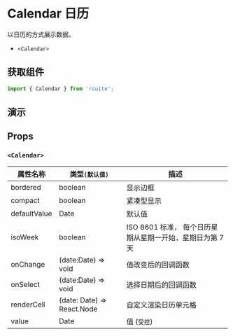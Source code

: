 # Calendar 日历

以日历的方式展示数据。

- `<Calendar>`

## 获取组件

```js
import { Calendar } from 'rsuite';
```

## 演示

<!--{demo}-->

## Props

### `<Calendar>`

| 属性名称     | 类型`(默认值)`             | 描述                                                      |
| ------------ | -------------------------- | --------------------------------------------------------- |
| bordered     | boolean                    | 显示边框                                                  |
| compact      | boolean                    | 紧凑型显示                                                |
| defaultValue | Date                       | 默认值                                                    |
| isoWeek      | boolean                    | ISO 8601 标准， 每个日历星期从星期一开始，星期日为第 7 天 |
| onChange     | (date:Date) => void        | 值改变后的回调函数                                        |
| onSelect     | (date:Date) => void        | 选择日期后的回调函数                                      |
| renderCell   | (date: Date) => React.Node | 自定义渲染日历单元格                                      |
| value        | Date                       | 值 (`受控`)                                               |
